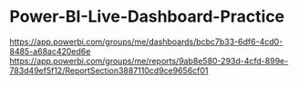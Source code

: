 # Power-BI-Live-Dashboard-Practice
https://app.powerbi.com/groups/me/dashboards/bcbc7b33-6df6-4cd0-8485-a68ac420ed6e
https://app.powerbi.com/groups/me/reports/9ab8e580-293d-4cfd-899e-783d49ef5f12/ReportSection3887110cd9ce9656cf01
